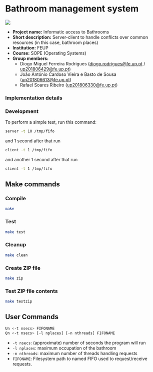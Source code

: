 # Bathroom management system

<p align="left">
  <img src="https://github.com/dmfrodrigues/feup-sope-proj2/workflows/test/badge.svg">
</p>

- **Project name:** Informatic access to Bathrooms
- **Short description:** Server-client to handle conflicts over common resources (in this case, bathroom places)
- **Institution:** FEUP
- **Course:** SOPE (Operating Systems)
- **Group members:**
    - Diogo Miguel Ferreira Rodrigues (diogo.rodrigues@fe.up.pt / up201806429@fe.up.pt)
    - João António Cardoso Vieira e Basto de Sousa (up201806613@fe.up.pt)
    - Rafael Soares Ribeiro (up201806330@fe.up.pt)

### Implementation details

### Development

To perform a simple test, run this command:
```sh
server -t 10 /tmp/fifo
```
and 1 second after that run
```sh
client -t 1 /tmp/fifo
```
and another 1 second after that run
```sh
client -t 1 /tmp/fifo
```


## Make commands
### Compile

```sh
make
```

### Test

```sh
make test
```

### Cleanup

```sh
make clean
```

### Create ZIP file

```sh
make zip
```

### Test ZIP file contents

```sh
make testzip
```

## User Commands

```sh
Un <-t nsecs> FIFONAME
Qn <-t nsecs> [-l nplaces] [-n nthreads] FIFONAME
```

- `-t nsecs`: (approximate) number of seconds the program will run
- `-l nplaces`: maximum occupation of the bathroom
- `-n nthreads`: maximum number of threads handling requests
- `FIFONAME`: Filesystem path to named FIFO used to request/receive requests.
